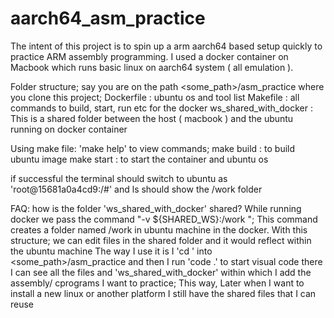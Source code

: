 # aarch64_asm_practice

The intent of this project is to spin up a arm aarch64 based setup quickly to practice ARM assembly programming.
I used a docker container on Macbook which runs basic linux on aarch64 system ( all emulation ).


Folder structure;
say you are on the path <some_path>/asm_practice where you clone this project;
Dockerfile : ubuntu os and tool list
Makefile   : all commands to build, start, run etc for the docker
ws_shared_with_docker : This is a shared folder between the host ( macbook ) and the ubuntu running on docker container


Using make file:
'make help' to view commands;
make build : to build ubuntu image
make start : to start the container and ubuntu os

if successful the terminal should switch to ubuntu as 'root@15681a0a4cd9:/#'
and ls should show the /work folder


FAQ:
how is the folder 'ws_shared_with_docker' shared?
  While running docker we pass the command "-v ${SHARED_WS}:/work "; This command creates a folder named /work in ubuntu machine in the docker.
  With this structure; we can edit files in the shared folder and it would reflect within the ubuntu machine
  The way I use it is I 'cd ' into <some_path>/asm_practice and then I run 'code .' to start visual code
  there I can see all the files and 'ws_shared_with_docker' within which I add the assembly/ cprograms I want to practice;
  This way, Later when I want to install a new linux or another platform I still have the shared files that I can reuse


